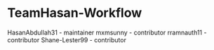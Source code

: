 # TeamHasan-Workflow

HasanAbdullah31 - maintainer
mxmsunny - contributor
rramnauth11 - contributor
Shane-Lester99 - contributor
